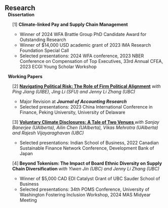  
<h2 id="research" style="margin: 2px 0px 0px;"> <br> 
<br> Research</h2>
 <h4 style="margin:0 10px 0;"  >Dissertation</h4>

<div>
  <ul>  <div class="title"> [1] <strong> Climate-linked Pay and Supply Chain Management </strong>  </div>
  <ul>
    <li>   Winner of 2024 WFA Brattle Group PhD Candidate Award for Outstanding Research  <br></li>
     <li>   Winner of $14,000 USD academic grant of 2023 IMA Research Foundation Special Call<br></li>
     <li>   Selected presentations: 2024 WFA conference, 2023 NBER Conference on Compensation of Top Executives, 33rd Annual CFEA, 2023 ECGI Young Scholar Workshop </li>
  
  </ul>
 </ul>
</div>

<h4 style="margin:0 10px 0;" >Working Papers</h4>
  
<div>
  <ul>   <div class="title"> [2] <strong><a href="https://papers.ssrn.com/sol3/papers.cfm?abstract_id=4430507">Navigating Political Risk: The Role of Firm Political Alignment</a></strong> <em> with Ping Jiang (UIBE), Jing Li (SFU) and Jenny Li Zhang (UBC) </em> </div>
 <ul>
     <li>  Major Revision at <strong> <em> Journal of Accounting Research </em> </strong> </li>
  <li>  Selected presentations: 2023 China International Conference in Finance, Peking University, University of Delaware</li>
 
  </ul>
   </ul>
</div>

 
<div>
   <ul>  <div class="title"> [3] <strong> <a href="https://papers.ssrn.com/sol3/papers.cfm?abstract_id=4575733">Voluntary Climate Disclosures: A Tale of Two Venues </a></strong> <em> with Sanjay Banerjee (UAlberta), Ailin Chen (UAlberta), Vikas
Mehrotra (UAlberta) and Rajesh Vijayaraghavan (UBC) </em> </div>
 <ul>
     <li> Selected presentations: Indian School of Business, 2022 Canadian Sustainable Finance Network Conference, Development Bank of Japan</li>
   
  </ul>
    </ul>
</div>
 
 
<div>
   <ul>  <div class="title"> [4]<strong> Beyond Tokenism: The Impact of Board Ethnic Diversity on Supply Chain Diversification </strong> <em> with Yiwen Jin (UBC) and Jenny Li Zhang (UBC)</em> </div>
 <ul>
     <li>  Winner of $5,000 CAD EDI Catalyst Grant of UBC Sauder School of Business</li>
   <li>   Selected presentations: 34th POMS Conference, University of Washington Fostering Inclusion Workshop, 2024 MAS Midyear Meeting</li>
  

  </ul>
    </ul>
</div>

  

 
